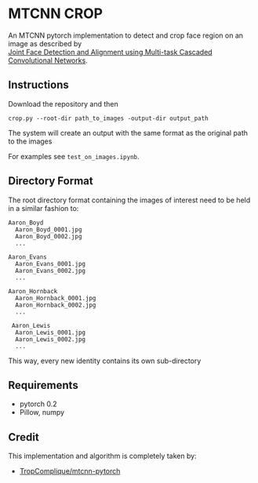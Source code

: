 # MTCNN CROP

An MTCNN pytorch implementation to detect and crop face region on an image as described by   
[Joint Face Detection and Alignment using Multi-task Cascaded Convolutional Networks](https://arxiv.org/abs/1604.02878).

## Instructions
Download the repository and then
```linux
crop.py --root-dir path_to_images -output-dir output_path
```
The system will create an output with the same format as the original path to the images

For examples see `test_on_images.ipynb`.

## Directory Format
The root directory format containing the images of interest need to be held in a similar fashion to:
```linux
Aaron_Boyd
  Aaron_Boyd_0001.jpg
  Aaron_Boyd_0002.jpg
  ...

Aaron_Evans
  Aaron_Evans_0001.jpg
  Aaron_Evans_0002.jpg
  ...
  
Aaron_Hornback
  Aaron_Hornback_0001.jpg
  Aaron_Hornback_0002.jpg
  ...
 
 Aaron_Lewis
  Aaron_Lewis_0001.jpg
  Aaron_Lewis_0002.jpg 
  ...
  ```
  This way, every new identity contains its own sub-directory
  

## Requirements
* pytorch 0.2
* Pillow, numpy

## Credit
This implementation and algorithm is completely taken by:
* [TropComplique/mtcnn-pytorch](https://github.com/TropComplique/mtcnn-pytorch)  
